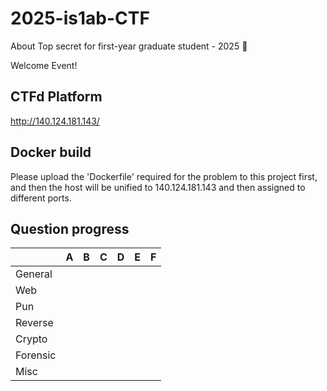 # 2025-is1ab-CTF
About Top secret for first-year graduate student - 2025 🥷


Welcome Event!


## CTFd Platform


http://140.124.181.143/


## Docker build


Please upload the 'Dockerfile' required for the problem to this project first, and then the host will be unified to 140.124.181.143 and then assigned to different ports.


## Question progress


|          | A                                 | B                                           | C                        | D    | E    | F    |
| -------- | --------------------------------- | ------------------------------------------- | ------------------------ | ---- | ---- | ---- |
| General  |        |     |      |      |      |
| Web      |           |                        |        |      |      |      |
| Pun |             |                                             |                          |      |      |      |
| Reverse  |          |                                             |                          |      |      |      |
| Crypto   |           |         |    |      |      |
| Forensic |  |                            |    |       |      |      
| Misc     |  |                            |    |       |      | 
